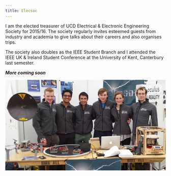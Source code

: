 ```yaml
---
title: Elecsoc
---
```

I am the elected treasurer of UCD Electrical & Electronic Engineering Society for
2015/16. The society regularly invites esteemed guests from industry and academia to
give talks about their careers and also organises trips. 

The society also doubles as the IEEE Student Branch and I attended the IEEE UK & Ireland 
Student Conference at the University of Kent, Canterbury last semester.  

***More coming soon***

![Elecsoc](assets/img/work/proj-7/thumb.jpg)
